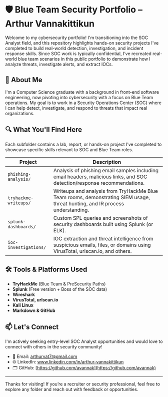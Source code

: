 # 🛡️ Blue Team Security Portfolio – Arthur Vannakittikun

Welcome to my cybersecurity portfolio! I'm transitioning into the SOC Analyst field, and this repository highlights hands-on security projects I've completed to build real-world detection, investigation, and incident response skills. Since SOC work is typically confidential, I’ve recreated real-world blue team scenarios in this public portfolio to demonstrate how I analyze threats, investigate alerts, and extract IOCs.

## 🎯 About Me

I'm a Computer Science graduate with a background in front-end software engineering, now pivoting into cybersecurity with a focus on Blue Team operations. My goal is to work in a Security Operations Center (SOC) where I can help detect, investigate, and respond to threats that impact real organizations.

## 🔍 What You'll Find Here

Each subfolder contains a lab, report, or hands-on project I’ve completed to showcase specific skills relevant to SOC and Blue Team roles.

| Project               | Description                                                                                                                   |
| --------------------- | ----------------------------------------------------------------------------------------------------------------------------- |
| `phishing-analysis/`  | Analysis of phishing email samples including email headers, malicious links, and SOC detection/response recommendations.      |
| `tryhackme-writeups/` | Writeups and analysis from TryHackMe Blue Team rooms, demonstrating SIEM usage, threat hunting, and IR process understanding. |
| `splunk-dashboards/`  | Custom SPL queries and screenshots of security dashboards built using Splunk (or ELK).                                        |
| `ioc-investigations/` | IOC extraction and threat intelligence from suspicious emails, files, or domains using VirusTotal, urlscan.io, and others.    |

## 🛠️ Tools & Platforms Used

- **TryHackMe** (Blue Team & PreSecurity Paths)
- **Splunk** (Free version + Boss of the SOC data)
- **Wireshark**
- **VirusTotal, urlscan.io**
- **Kali Linux**
- **Markdown & GitHub**

## 📫 Let's Connect

I'm actively seeking entry-level SOC Analyst opportunities and would love to connect with others in the security community!

- 📧 Email: arthurvat7@gmail.com
- 🌐 LinkedIn: www.linkedin.com/in/arthur-vannakittikun
- 🗂️ GitHub: [https://github.com/avannak](https://github.com/avannak)

---

Thanks for visiting! If you’re a recruiter or security professional, feel free to explore any folder and reach out with feedback or opportunities.
